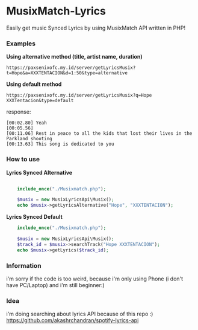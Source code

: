 # MusixMatch-Lyrics
Easily get music Synced Lyrics by using MusixMatch API written in PHP!

### Examples

__Using alternative method (title, artist name, duration)__

```
https://paxsenixofc.my.id/server/getLyricsMusix?t=Hope&a=XXXTENTACION&d=1:50&type=alternative
```
__Using default method__

```
https://paxsenixofc.my.id/server/getLyricsMusix?q=Hope XXXTentacion&type=default
```
response:

```
[00:02.80] Yeah
[00:05.56] 
[00:11.06] Rest in peace to all the kids that lost their lives in the Parkland shooting
[00:13.63] This song is dedicated to you

```

### How to use
__Lyrics Synced Alternative__

```Php

    include_once("./Musixmatch.php");

    $musix = new MusixLyricsApi\Musix(); 
    echo $musix->getLyricsAlternative("Hope", "XXXTENTACION");

```

__Lyrics Synced Default__

```Php
    include_once("./Musixmatch.php");

    $musix = new MusixLyricsApi\Musix();
    $track_id = $musix->searchTrack("Hope XXXTENTACION");      
    echo $musix->getLyrics($track_id);
```


### Information
i'm sorry if the code is too weird, because i'm only using Phone (i don't have PC/Laptop) and i'm still beginner:)

### Idea
i'm doing searching about lyrics API because of this repo :) https://github.com/akashrchandran/spotify-lyrics-api